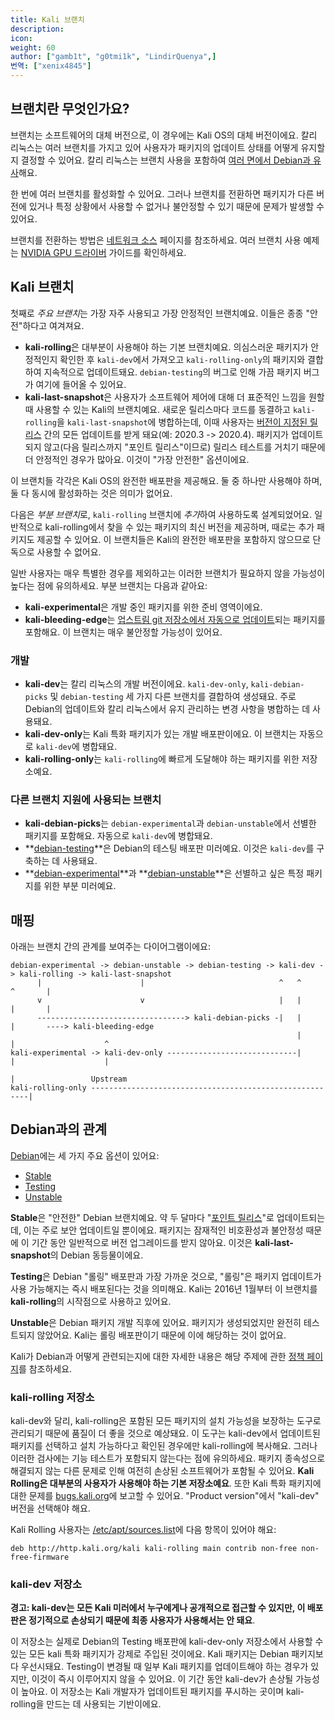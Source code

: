 ```yaml
---
title: Kali 브랜치
description:
icon:
weight: 60
author: ["gamb1t", "g0tmi1k", "LindirQuenya",]
번역: ["xenix4845"]
---
```


## 브랜치란 무엇인가요?

브랜치는 소프트웨어의 대체 버전으로, 이 경우에는 Kali OS의 대체 버전이에요. 칼리 리눅스는 여러 브랜치를 가지고 있어 사용자가 패키지의 업데이트 상태를 어떻게 유지할지 결정할 수 있어요. 칼리 리눅스는 브랜치 사용을 포함하여 [여러 면에서 Debian과 유사](/docs/policy/kali-linux-relationship-with-debian/)해요.

한 번에 여러 브랜치를 활성화할 수 있어요. 그러나 브랜치를 전환하면 패키지가 다른 버전에 있거나 특정 상황에서 사용할 수 없거나 불안정할 수 있기 때문에 문제가 발생할 수 있어요.

브랜치를 전환하는 방법은 [네트워크 소스](/docs/general-use/kali-linux-sources-list-repositories/) 페이지를 참조하세요. 여러 브랜치 사용 예제는 [NVIDIA GPU 드라이버](/docs/general-use/install-nvidia-drivers-on-kali-linux/) 가이드를 확인하세요.

## Kali 브랜치

첫째로 *주요 브랜치*는 가장 자주 사용되고 가장 안정적인 브랜치예요. 이들은 종종 "안전"하다고 여겨져요.

- **kali-rolling**은 대부분이 사용해야 하는 기본 브랜치예요. 의심스러운 패키지가 안정적인지 확인한 후 `kali-dev`에서 가져오고 `kali-rolling-only`의 패키지와 결합하여 지속적으로 업데이트돼요. `debian-testing`의 버그로 인해 가끔 패키지 버그가 여기에 들어올 수 있어요.
- **kali-last-snapshot**은 사용자가 소프트웨어 제어에 대해 더 표준적인 느낌을 원할 때 사용할 수 있는 Kali의 브랜치예요. 새로운 릴리스마다 코드를 동결하고 `kali-rolling`을 `kali-last-snapshot`에 병합하는데, 이때 사용자는 [버전이 지정된 릴리스](/releases/) 간의 모든 업데이트를 받게 돼요(예: 2020.3 -> 2020.4). 패키지가 업데이트되지 않고(다음 릴리스까지 "포인트 릴리스"이므로) 릴리스 테스트를 거치기 때문에 더 안정적인 경우가 많아요. 이것이 "가장 안전한" 옵션이에요.

이 브랜치들 각각은 Kali OS의 완전한 배포판을 제공해요. 둘 중 하나만 사용해야 하며, 둘 다 동시에 활성화하는 것은 의미가 없어요.

다음은 *부분 브랜치*로, `kali-rolling` 브랜치에 *추가*하여 사용하도록 설계되었어요. 일반적으로 kali-rolling에서 찾을 수 있는 패키지의 최신 버전을 제공하며, 때로는 추가 패키지도 제공할 수 있어요. 이 브랜치들은 Kali의 완전한 배포판을 포함하지 않으므로 단독으로 사용할 수 없어요.

일반 사용자는 매우 특별한 경우를 제외하고는 이러한 브랜치가 필요하지 않을 가능성이 높다는 점에 유의하세요. 부분 브랜치는 다음과 같아요:

- **kali-experimental**은 개발 중인 패키지를 위한 준비 영역이에요.
- **kali-bleeding-edge**는 [업스트림 git 저장소에서 자동으로 업데이트](/blog/bleeding-edge-kali-repositories/)되는 패키지를 포함해요. 이 브랜치는 매우 불안정할 가능성이 있어요.

### 개발

- **kali-dev**는 칼리 리눅스의 개발 버전이에요. `kali-dev-only`, `kali-debian-picks` 및 `debian-testing` 세 가지 다른 브랜치를 결합하여 생성돼요. 주로 Debian의 업데이트와 칼리 리눅스에서 유지 관리하는 변경 사항을 병합하는 데 사용돼요.
- **kali-dev-only**는 Kali 특화 패키지가 있는 개발 배포판이에요. 이 브랜치는 자동으로 `kali-dev`에 병합돼요.
- **kali-rolling-only**는 `kali-rolling`에 빠르게 도달해야 하는 패키지를 위한 저장소예요.

### 다른 브랜치 지원에 사용되는 브랜치

- **kali-debian-picks**는 `debian-experimental`과 `debian-unstable`에서 선별한 패키지를 포함해요. 자동으로 `kali-dev`에 병합돼요.
- **[debian-testing](https://wiki.debian.org/DebianTesting)**은 Debian의 테스팅 배포판 미러예요. 이것은 `kali-dev`를 구축하는 데 사용돼요.
- **[debian-experimental](https://wiki.debian.org/DebianExperimental)**과 **[debian-unstable](https://wiki.debian.org/DebianUnstable)**은 선별하고 싶은 특정 패키지를 위한 부분 미러예요.

## 매핑

아래는 브랜치 간의 관계를 보여주는 다이어그램이에요:

```plaintext
debian-experimental -> debian-unstable -> debian-testing -> kali-dev -> kali-rolling -> kali-last-snapshot
      |                      |                              ^   ^         ^       |
      v                      v                              |   |         |       |
      ---------------------------------> kali-debian-picks -|   |         |       ----> kali-bleeding-edge
                                                                |         |                    ^
kali-experimental -> kali-dev-only -----------------------------|         |                    |
                                                                          |                 Upstream
kali-rolling-only --------------------------------------------------------|
```

## Debian과의 관계

[Debian](https://www.debian.org/releases/)에는 세 가지 주요 옵션이 있어요:

- [Stable](https://www.debian.org/releases/stable/)
- [Testing](https://www.debian.org/releases/testing/)
- [Unstable](https://www.debian.org/releases/unstable/)

**Stable**은 "안전한" Debian 브랜치예요. 약 두 달마다 "[포인트 릴리스](https://wiki.debian.org/DebianReleases/PointReleases)"로 업데이트되는데, 이는 주로 보안 업데이트일 뿐이에요. 패키지는 잠재적인 비호환성과 불안정성 때문에 이 기간 동안 일반적으로 버전 업그레이드를 받지 않아요. 이것은 **kali-last-snapshot**의 Debian 동등물이에요.

**Testing**은 Debian "롤링" 배포판과 가장 가까운 것으로, "롤링"은 패키지 업데이트가 사용 가능해지는 즉시 배포된다는 것을 의미해요. Kali는 2016년 1월부터 이 브랜치를 **kali-rolling**의 시작점으로 사용하고 있어요.

**Unstable**은 Debian 패키지 개발 직후에 있어요. 패키지가 생성되었지만 완전히 테스트되지 않았어요. Kali는 롤링 배포판이기 때문에 이에 해당하는 것이 없어요.

Kali가 Debian과 어떻게 관련되는지에 대한 자세한 내용은 해당 주제에 관한 [정책 페이지](/docs/policy/kali-linux-relationship-with-debian/)를 참조하세요.

### kali-rolling 저장소

kali-dev와 달리, kali-rolling은 포함된 모든 패키지의 설치 가능성을 보장하는 도구로 관리되기 때문에 품질이 더 좋을 것으로 예상돼요. 이 도구는 kali-dev에서 업데이트된 패키지를 선택하고 설치 가능하다고 확인된 경우에만 kali-rolling에 복사해요. 그러나 이러한 검사에는 기능 테스트가 포함되지 않는다는 점에 유의하세요. 패키지 종속성으로 해결되지 않는 다른 문제로 인해 여전히 손상된 소프트웨어가 포함될 수 있어요. **Kali Rolling은 대부분의 사용자가 사용해야 하는 기본 저장소예요**. 또한 Kali 특화 패키지에 대한 문제를 [bugs.kali.org](https://bugs.kali.org/)에 보고할 수 있어요. "Product version"에서 "kali-dev" 버전을 선택해야 해요.

Kali Rolling 사용자는 [/etc/apt/sources.list](/docs/general-use/kali-linux-sources-list-repositories/)에 다음 항목이 있어야 해요:

```plaintext
deb http://http.kali.org/kali kali-rolling main contrib non-free non-free-firmware
```

### kali-dev 저장소

**경고: kali-dev는 모든 Kali 미러에서 누구에게나 공개적으로 접근할 수 있지만, 이 배포판은 정기적으로 손상되기 때문에 최종 사용자가 사용해서는 안 돼요**.

이 저장소는 실제로 Debian의 Testing 배포판에 kali-dev-only 저장소에서 사용할 수 있는 모든 kali 특화 패키지가 강제로 주입된 것이에요. Kali 패키지는 Debian 패키지보다 우선시돼요. Testing이 변경될 때 일부 Kali 패키지를 업데이트해야 하는 경우가 있지만, 이것이 즉시 이루어지지 않을 수 있어요. 이 기간 동안 kali-dev가 손상될 가능성이 높아요. 이 저장소는 Kali 개발자가 업데이트된 패키지를 푸시하는 곳이며 kali-rolling을 만드는 데 사용되는 기반이에요.
